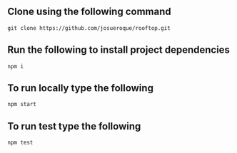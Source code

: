 
## Clone using the following command

```
git clone https://github.com/josueroque/rooftop.git
```

## Run the following to install project dependencies

```
npm i

```
## To run locally type the following

```
npm start

```
## To run test type the following

```
npm test

```


